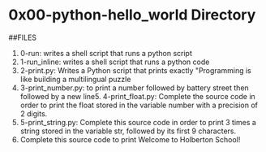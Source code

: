 # 0x00-python-hello_world Directory
##FILES
1. 0-run: writes a shell script that runs a python script
2. 1-run_inline: writes a shell script that runs a python code
3. 2-print.py: Writes a Python script that prints exactly "Programming is like building a multilingual puzzle
4. 3-print_number.py: to print a number followed by battery street then followed by a new line5. 4-print_float.py: Complete the source code in order to print the float stored in the variable number with a precision of 2 digits.
6. 5-print_string.py: Complete this source code in order to print 3 times a string stored in the variable str, followed by its first 9 characters.
7. Complete this source code to print Welcome to Holberton School!
